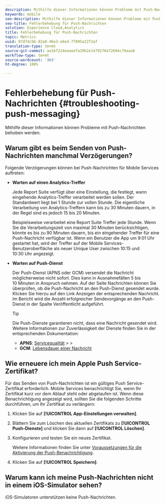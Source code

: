 ```yaml
---
description: Mithilfe dieser Informationen können Probleme mit Push-Nachrichten behoben werden.
keywords: mobile
seo-description: Mithilfe dieser Informationen können Probleme mit Push-Nachrichten behoben werden.
seo-title: Fehlerbehebung für Push-Nachrichten
solution: Experience Cloud,Analytics
title: Fehlerbehebung für Push-Nachrichten
topic: Metrics
uuid: 87d7dcb6-82a8-46e3-a6ed-7f895a22f2af
translation-type: tm+mt
source-git-commit: ae16f224eeaeefa29b2e1479270a72694c79aaa0
workflow-type: tm+mt
source-wordcount: '363'
ht-degree: 100%

---
```



# Fehlerbehebung für Push-Nachrichten {#troubleshooting-push-messaging}

Mithilfe dieser Informationen können Probleme mit Push-Nachrichten behoben werden.

## Warum gibt es beim Senden von Push-Nachrichten manchmal Verzögerungen?

Folgende Verzögerungen können bei Push-Nachrichten für Mobile Services auftreten:

* **Warten auf einen Analytics-Treffer**

   Jede Report Suite verfügt über eine Einstellung, die festlegt, wann eingehende Analytics-Treffer verarbeitet werden sollen. Der Standardwert liegt bei 1 Stunde zur vollen Stunde. Die eigentliche Verarbeitung von Analytics-Treffern kann bis zu 30 Minuten dauern, in der Regel sind es jedoch 15 bis 20 Minuten.

   Beispielsweise verarbeitet eine Report Suite Treffer jede Stunde. Wenn Sie die Verarbeitungszeit von maximal 30 Minuten berücksichtigen, könnte es bis zu 90 Minuten dauern, bis ein eingehender Treffer für eine Push-Nachricht verfügbar ist. Wenn ein Benutzer die App um 9:01 Uhr gestartet hat, wird der Treffer auf der Mobile Services-Benutzeroberfläche als neuer Unique User zwischen 10:15 und 10:30 Uhr angezeigt.

* **Warten auf Push-Dienst**

   Der Push-Dienst (APNS oder GCM) versendet die Nachricht möglicherweise nicht sofort. Dies kann in Ausnahmefällen 5 bis 10 Minuten in Anspruch nehmen. Auf der Seite Nachrichten können Sie überprüfen, ob die Push-Nachricht an den Push-Dienst gesendet wurde. Klicken Sie hierzu auf den Link Anzeigen der entsprechenden Nachricht. Im Bericht wird die Anzahl erfolgreicher Sendevorgänge an den Push-Dienst in der Spalte Veröffentlicht aufgeführt.

   >[!TIP]
   >
   >Die Push-Dienste garantieren nicht, dass eine Nachricht gesendet wird. Weitere Informationen zur Zuverlässigkeit der Dienste finden Sie in der entsprechenden Dokumentation:
   >
   >* **APNS**: [Servicequalität](https://developer.apple.com/documentation/usernotifications)
      >
      >
   * **GCM**: [Lebensdauer einer Nachricht](https://developers.google.com/cloud-messaging/concept-options)


## Wie erneuere ich mein Apple Push Service-Zertifikat?

Für das Senden von Push-Nachrichten ist ein gültiges Push Service-Zertifikat erforderlich. Mobile Services benachrichtigt Sie, wenn Ihr Zertifikat kurz vor dem Ablauf steht oder abgelaufen ist. Wenn diese Benachrichtigung angezeigt wird, sollten Sie die folgenden Schritte durchführen, um Ihr Zertifikat zu verlängern:

1. Klicken Sie auf **[!UICONTROL App-Einstellungen verwalten]**.
2. Blättern Sie zum Löschen des aktuellen Zertifikats zu **[!UICONTROL Push-Dienste]** und klicken Sie dann auf **[!UICONTROL Löschen]**.
3. Konfigurieren und testen Sie ein neues Zertifikat.

   Weitere Informationen finden Sie unter [Voraussetzungen für die Aktivierung der Push-Benachrichtigung](/help/using/c-manage-app-settings/c-mob-confg-app/configure-push-messaging/prerequisites-push-messaging.md).

4. Klicken Sie auf **[!UICONTROL Speichern]**.

## Warum kann ich meine Push-Nachrichten nicht in einem iOS-Simulator sehen?

iOS-Simulatoren unterstützen keine Push-Nachrichten.
